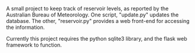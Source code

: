 A small project to keep track of reservoir levels, as reported by the Australian Bureau of Meteorology. One script, "update.py" updates the database. The other, "reservoir.py" provides a web front-end for accessing the information.

Currently this project requires the python sqlite3 library, and the flask web framework to function.
